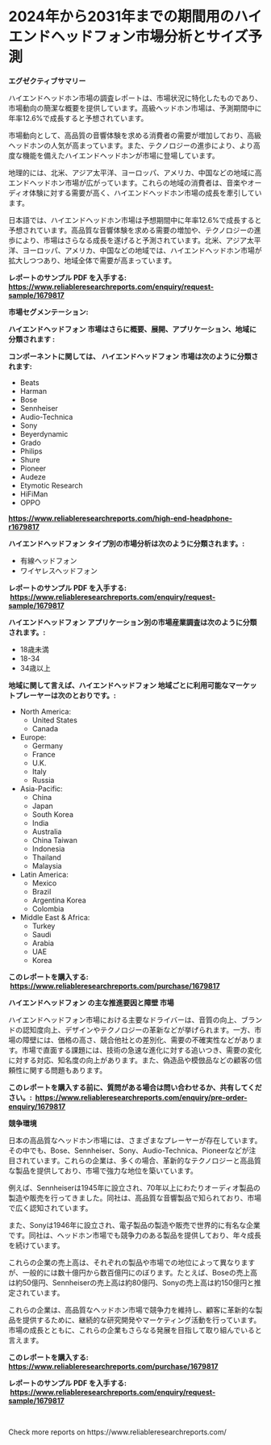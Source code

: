 <p><h1>2024年から2031年までの期間用のハイエンドヘッドフォン市場分析とサイズ予測</h1></p><p><strong>エグゼクティブサマリー</strong></p>
<p><p>ハイエンドヘッドホン市場の調査レポートは、市場状況に特化したものであり、市場動向の簡潔な概要を提供しています。高級ヘッドホン市場は、予測期間中に年率12.6%で成長すると予想されています。</p><p>市場動向として、高品質の音響体験を求める消費者の需要が増加しており、高級ヘッドホンの人気が高まっています。また、テクノロジーの進歩により、より高度な機能を備えたハイエンドヘッドホンが市場に登場しています。</p><p>地理的には、北米、アジア太平洋、ヨーロッパ、アメリカ、中国などの地域に高エンドヘッドホン市場が広がっています。これらの地域の消費者は、音楽やオーディオ体験に対する需要が高く、ハイエンドヘッドホン市場の成長を牽引しています。</p><p>日本語では、ハイエンドヘッドホン市場は予想期間中に年率12.6%で成長すると予想されています。高品質な音響体験を求める需要の増加や、テクノロジーの進歩により、市場はさらなる成長を遂げると予測されています。北米、アジア太平洋、ヨーロッパ、アメリカ、中国などの地域では、ハイエンドヘッドホン市場が拡大しつつあり、地域全体で需要が高まっています。</p></p>
<p><strong>レポートのサンプル PDF を入手する: <a href="https://www.reliableresearchreports.com/enquiry/request-sample/1679817">https://www.reliableresearchreports.com/enquiry/request-sample/1679817</a></strong></p>
<p><strong>市場セグメンテーション:</strong></p>
<p><strong> ハイエンドヘッドフォン 市場はさらに概要、展開、アプリケーション、地域に分類されます :</strong></p>
<p><strong>コンポーネントに関しては、 ハイエンドヘッドフォン 市場は次のように分類されます: &nbsp;</strong></p>
<p><ul><li>Beats</li><li>Harman</li><li>Bose</li><li>Sennheiser</li><li>Audio-Technica</li><li>Sony</li><li>Beyerdynamic</li><li>Grado</li><li>Philips</li><li>Shure</li><li>Pioneer</li><li>Audeze</li><li>Etymotic Research</li><li>HiFiMan</li><li>OPPO</li></ul></p>
<p><strong><a href="https://www.reliableresearchreports.com/high-end-headphone-r1679817">https://www.reliableresearchreports.com/high-end-headphone-r1679817</a></strong></p>
<p><strong> ハイエンドヘッドフォン タイプ別の市場分析は次のように分類されます。:</strong></p>
<p><ul><li>有線ヘッドフォン</li><li>ワイヤレスヘッドフォン</li></ul></p>
<p><strong>レポートのサンプル PDF を入手する: &nbsp;<a href="https://www.reliableresearchreports.com/enquiry/request-sample/1679817">https://www.reliableresearchreports.com/enquiry/request-sample/1679817</a></strong></p>
<p><strong> ハイエンドヘッドフォン アプリケーション別の市場産業調査は次のように分類されます。:</strong></p>
<p><ul><li>18歳未満</li><li>18-34</li><li>34歳以上</li></ul></p>
<p><strong>地域に関して言えば、ハイエンドヘッドフォン 地域ごとに利用可能なマーケットプレーヤーは次のとおりです。:</strong></p>
<p><ul>
    <li>
        North America:
        <ul>
            <li>United States</li>
            <li>Canada</li>
        </ul>
    </li>
    <li>
        Europe:
        <ul>
            <li>Germany</li>
            <li>France</li>
            <li>U.K.</li>
            <li>Italy</li>
            <li>Russia</li>
        </ul>
    </li>
    <li>
        Asia-Pacific:
        <ul>
            <li>China</li>
            <li>Japan</li>
            <li>South Korea</li>
            <li>India</li>
            <li>Australia</li>
            <li>China Taiwan</li>
            <li>Indonesia</li>
            <li>Thailand</li>
            <li>Malaysia</li>
        </ul>
    </li>
    <li>
        Latin America:
        <ul>
            <li>Mexico</li>
            <li>Brazil</li>
            <li>Argentina Korea</li>
            <li>Colombia</li>
        </ul>
    </li>
    <li>
        Middle East & Africa:
        <ul>
            <li>Turkey</li>
            <li>Saudi</li>
            <li>Arabia</li>
            <li>UAE</li>
            <li>Korea</li>
        </ul>
    </li>
    </ul></p>
<p><strong>このレポートを購入する: &nbsp;<a href="https://www.reliableresearchreports.com/purchase/1679817">https://www.reliableresearchreports.com/purchase/1679817</a></strong></p>
<p><strong>ハイエンドヘッドフォン の主な推進要因と障壁 市場</strong></p>
<p><p>ハイエンドヘッドフォン市場における主要なドライバーは、音質の向上、ブランドの認知度向上、デザインやテクノロジーの革新などが挙げられます。一方、市場の障壁には、価格の高さ、競合他社との差別化、需要の不確実性などがあります。市場で直面する課題には、技術の急速な進化に対する追いつき、需要の変化に対する対応、知名度の向上があります。また、偽造品や模倣品などの顧客の信頼性に関する問題もあります。</p></p>
<p><strong>このレポートを購入する前に、質問がある場合は問い合わせるか、共有してください。:&nbsp; <a href="https://www.reliableresearchreports.com/enquiry/pre-order-enquiry/1679817">https://www.reliableresearchreports.com/enquiry/pre-order-enquiry/1679817</a></strong></p>
<p><strong>競争環境</strong></p>
<p><p>日本の高品質なヘッドホン市場には、さまざまなプレーヤーが存在しています。その中でも、Bose、Sennheiser、Sony、Audio-Technica、Pioneerなどが注目されています。これらの企業は、多くの場合、革新的なテクノロジーと高品質な製品を提供しており、市場で強力な地位を築いています。</p><p>例えば、Sennheiserは1945年に設立され、70年以上にわたりオーディオ製品の製造や販売を行ってきました。同社は、高品質な音響製品で知られており、市場で広く認知されています。</p><p>また、Sonyは1946年に設立され、電子製品の製造や販売で世界的に有名な企業です。同社は、ヘッドホン市場でも競争力のある製品を提供しており、年々成長を続けています。</p><p>これらの企業の売上高は、それぞれの製品や市場での地位によって異なりますが、一般的には数十億円から数百億円にのぼります。たとえば、Boseの売上高は約50億円、Sennheiserの売上高は約80億円、Sonyの売上高は約150億円と推定されています。</p><p>これらの企業は、高品質なヘッドホン市場で競争力を維持し、顧客に革新的な製品を提供するために、継続的な研究開発やマーケティング活動を行っています。市場の成長とともに、これらの企業もさらなる発展を目指して取り組んでいると言えます。</p></p>
<p><strong>このレポートを購入する: &nbsp; <a href="https://www.reliableresearchreports.com/purchase/1679817">https://www.reliableresearchreports.com/purchase/1679817</a></strong></p>
<p><strong>レポートのサンプル PDF を入手する: &nbsp;<a href="https://www.reliableresearchreports.com/enquiry/request-sample/1679817">https://www.reliableresearchreports.com/enquiry/request-sample/1679817</a></strong><strong></strong></p>
<p>&nbsp;</p>
<p>Check more reports on https://www.reliableresearchreports.com/</p>